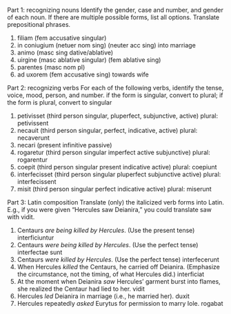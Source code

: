 Part 1: recognizing nouns
Identify the gender, case and number, and gender of each noun. If there are multiple possible forms, list all options. Translate prepositional phrases.

1. filiam (fem accusative singular) 
2. in coniugium (netuer nom sing) (neuter acc sing) into marriage 
3. animo (masc sing dative/ablative)
4. uirgine (masc ablative singular) (fem ablative sing) 
5. parentes (masc nom pl) 
6. ad uxorem (fem accusative sing) towards wife 

Part 2: recognizing verbs
For each of the following verbs,
identify the tense, voice, mood, person, and number.
if the form is singular, convert to plural; if the form is plural, convert to singular

1. petivisset (third person singular, pluperfect, subjunctive, active) plural: petivissent
2. necauit (third person singular, perfect, indicative, active) plural: necaverunt 
3. necari (present infinitive passive) 
4. rogaretur (third person singular imperfect active subjunctive) plural: rogarentur 
5. coepit (third person singular present indicative active) plural: coepiunt 
6. interfecisset (third person singular pluperfect subjunctive active) plural: interfecissent
7. misit (third person singular perfect indicative active) plural: miserunt

Part 3: Latin composition
Translate (only) the italicized verb forms into Latin. E.g., if you were given “Hercules saw Deianira,” you could translate saw with vidit.

1. Centaurs *are being killed by Hercules*. (Use the present tense) interficiuntur
2. Centaurs *were being killed by Hercules*. (Use the perfect tense) interfectae sunt
3. Centaurs *were killed by Hercules*. (Use the perfect tense) interfecerunt
4. When Hercules *killed* the Centaurs, he carried off Deianira. (Emphasize the circumstance, not the timing, of what Hercules did.) interficiat 
5. At the moment when Deianira *saw* Hercules’ garment burst into flames, she realized the Centaur had lied to her. vidit
6. Hercules *led* Deianira in marriage (i.e., he married her). duxit
7. Hercules repeatedly *asked* Eurytus for permission to marry Iole. rogabat
